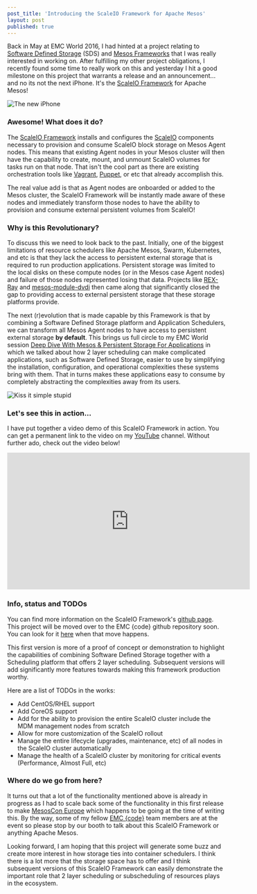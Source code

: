 ```yaml
---
post_title: 'Introducing the ScaleIO Framework for Apache Mesos'
layout: post
published: true
---
```

Back in May at EMC World 2016, I had hinted at a project relating to [Software Defined Storage](https://en.wikipedia.org/wiki/Software-defined_storage) (SDS) and [Mesos Frameworks](http://mesos.apache.org/documentation/latest/architecture/) that I was really interested in working on. After fulfilling my other project obligations, I recently found some time to really work on this and yesterday I hit a good milestone on this project that warrants a release and an announcement... and no its not the next iPhone. It's the [ScaleIO Framework](https://github.com/dvonthenen/scaleio-scheduler) for Apache Mesos!

![The new iPhone](https://github.com/dvonthenen/blog/raw/master/images/iphone.jpeg)

### Awesome! What does it do?

The [ScaleIO Framework](https://github.com/dvonthenen/scaleio-scheduler) installs and configures the [ScaleIO](https://www.emc.com/storage/scaleio/index.htm) components necessary to provision and consume ScaleIO block storage on Mesos Agent nodes. This means that existing Agent nodes in your Mesos cluster will then have the capability to create, mount, and unmount ScaleIO volumes for tasks run on that node. That isn't the cool part as there are existing orchestration tools like [Vagrant](https://www.vagrantup.com/), [Puppet](https://puppet.com/), or etc that already accomplish this.

The real value add is that as Agent nodes are onboarded or added to the Mesos cluster, the ScaleIO Framework will be instantly made aware of these nodes and immediately transform those nodes to have the ability to provision and consume external persistent volumes from ScaleIO!

### Why is this Revolutionary?

To discuss this we need to look back to the past. Initially, one of the biggest limitations of resource schedulers like Apache Mesos, Swarm, Kubernetes, and etc is that they lack the access to persistent external storage that is required to run production applications. Persistent storage was limited to the local disks on these compute nodes (or in the Mesos case Agent nodes) and failure of those nodes represented losing that data. Projects like [REX-Ray](https://github.com/emccode/rexray) and [mesos-module-dvdi](https://github.com/emccode/mesos-module-dvdi) then came along that significantly closed the gap to providing access to external persistent storage that these storage platforms provide.

The next (r)evolution that is made capable by this Framework is that by combining a Software Defined Storage platform and Application Schedulers, we can transform all Mesos Agent nodes to have access to persistent external storage **by default**. This brings us full circle to my EMC World session [Deep Dive With Mesos & Persistent Storage For Applications](https://www.emcworldonline.com/2016/connect/sessionDetail.ww?SESSION_ID=2720) in which we talked about how 2 layer scheduling can make complicated applications, such as Software Defined Storage, easier to use by simplifying the installation, configuration, and operational complexities these systems bring with them. That in turns makes these applications easy to consume by completely abstracting the complexities away from its users.

![Kiss it simple stupid](https://github.com/dvonthenen/blog/raw/master/images/simpicity.jpg)

### Let's see this in action...

I have put together a video demo of this ScaleIO Framework in action. You can get a permanent link to the video on my [YouTube]() channel. Without further ado, check out the video below!

<iframe width="560" height="315" src="https://www.youtube.com/embed/DYfS99GMqwU" frameborder="0" allowfullscreen></iframe>

### Info, status and TODOs

You can find more information on the ScaleIO Framework's [github page](https://github.com/dvonthenen/scaleio-scheduler). This project will be moved over to the EMC {code} github repository soon. You can look for it [here](https://github.com/emccode/) when that move happens.

This first version is more of a proof of concept or demonstration to highlight the capabilities of combining Software Defined Storage together with a Scheduling platform that offers 2 layer scheduling. Subsequent versions will add significantly more features towards making this framework production worthy.

Here are a list of TODOs in the works:
- Add CentOS/RHEL support
- Add CoreOS support
- Add for the ability to provision the entire ScaleIO cluster include the MDM management nodes from scratch
- Allow for more customization of the ScaleIO rollout
- Manage the entire lifecycle (upgrades, maintenance, etc) of all nodes in the ScaleIO cluster automatically
- Manage the health of a ScaleIO cluster by monitoring for critical events (Performance, Almost Full, etc)

### Where do we go from here?

It turns out that a lot of the functionality mentioned above is already in progress as I had to scale back some of the functionality in this first release to make [MesosCon Europe](http://events.linuxfoundation.org/events/mesoscon-europe) which happens to be going at the time of writing this. By the way, some of my fellow [EMC {code}](http://emccode.com/) team members are at the event so please stop by our booth to talk about this ScaleIO Framework or anything Apache Mesos.

Looking forward, I am hoping that this project will generate some buzz and create more interest in how storage ties into container schedulers. I think there is a lot more that the storage space has to offer and I think subsequent versions of this ScaleIO Framework can easily demonstrate the important role that 2 layer scheduling or subscheduling of resources plays in the ecosystem.
